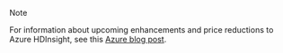 > [!NOTE]
> For information about upcoming enhancements and price reductions to Azure HDInsight, see this [Azure blog post](https://go.microsoft.com/fwlink/?linkid=864768).
